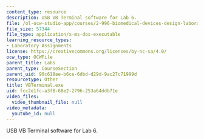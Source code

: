 ```yaml
---
content_type: resource
description: USB VB Terminal software for Lab 6.
file: /ol-ocw-studio-app/courses/2-996-biomedical-devices-design-laboratory-fall-2007/fcc2e1fca3f868e22796253a64ddb71e_VBTerminal.exe
file_size: 57344
file_type: application/x-ms-dos-executable
learning_resource_types:
- Laboratory Assignments
license: https://creativecommons.org/licenses/by-nc-sa/4.0/
ocw_type: OCWFile
parent_title: Labs
parent_type: CourseSection
parent_uid: 90c618ee-b6ce-6dbd-d29d-9ac27c71999d
resourcetype: Other
title: VBTerminal.exe
uid: fcc2e1fc-a3f8-68e2-2796-253a64ddb71e
video_files:
  video_thumbnail_file: null
video_metadata:
  youtube_id: null
---
```

USB VB Terminal software for Lab 6.